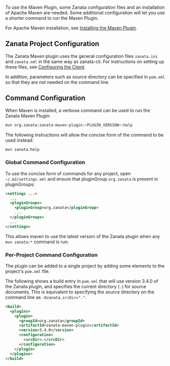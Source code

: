 To use the Maven Plugin, some Zanata configuration files and an installation of Apache Maven are needed. Some additional configuration will let you use a shorter command to run the Maven Plugin.

For Apache Maven installation, see [Installing the Maven Plugin](/maven-plugin/installation).


## Zanata Project Configuration

The Zanata Maven plugin uses the general configuration files `zanata.ini` and `zanata.xml` in the same way as zanata-cli. For instructions on setting up these files, see [Configuring the Client](configuration).

In addition, parameters such as source directory can be specified in `pom.xml` so that they are not needed on the command line.


## Command Configuration

When Maven is installed, a verbose command can be used to run the Zanata Maven Plugin:

```bash
mvn org.zanata:zanata-maven-plugin:<PLUGIN_VERSION>:help
```

The following instructions will allow the concise form of the command to be used instead:

```bash
mvn zanata:help
```


### Global Command Configuration

To use the concise form of commands for any project, open `~/.m2/settings.xml` and ensure that pluginGroup `org.zanata` is present in pluginGroups:

```xml
<settings ...>
  ...
  <pluginGroups>
    <pluginGroup>org.zanata</pluginGroup>
    ...
  </pluginGroups>
  ...
</settings>
```

This allows maven to use the latest version of the Zanata plugin when any `mvn zanata:*` command is run.


### Per-Project Command Configuration

The plugin can be added to a single project by adding some elements to the project's `pom.xml` file. 

The following shows a build entry in `pom.xml` that will use version 3.4.0 of the Zanata plugin, and specifies the current directory (`.`) for source documents. This is equivalent to specifying the source directory on the command line as `-Dzanata.srcDir="."`.

```xml
<build>
  <plugins>
    <plugin>
      <groupId>org.zanata</groupId>
      <artifactId>zanata-maven-plugin</artifactId>
      <version>3.4.0</version>
      <configuration>
        <srcDir>.</srcDir>
      </configuration>
    </plugin>
  </plugins>
</build>
```
